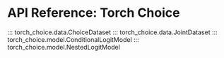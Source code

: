 # API Reference: Torch Choice
::: torch_choice.data.ChoiceDataset
::: torch_choice.data.JointDataset
::: torch_choice.model.ConditionalLogitModel
::: torch_choice.model.NestedLogitModel
